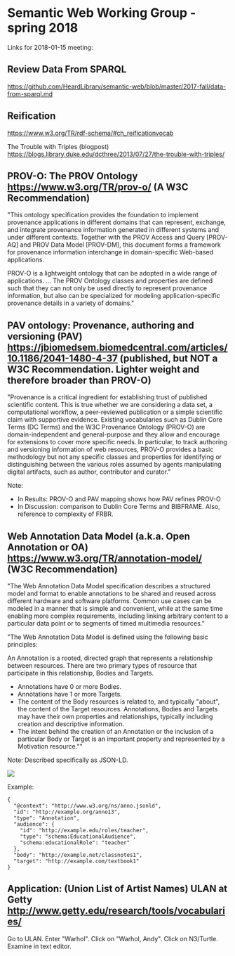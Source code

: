# Semantic Web Working Group - spring 2018

Links for 2018-01-15 meeting:

## Review Data From SPARQL

https://github.com/HeardLibrary/semantic-web/blob/master/2017-fall/data-from-sparql.md

## Reification

https://www.w3.org/TR/rdf-schema/#ch_reificationvocab

The Trouble with Triples (blogpost) https://blogs.library.duke.edu/dcthree/2013/07/27/the-trouble-with-triples/

## PROV-O: The PROV Ontology https://www.w3.org/TR/prov-o/ (A W3C Recommendation)

"This ontology specification provides the foundation to implement provenance applications in different domains that can represent, exchange, and integrate provenance information generated in different systems and under different contexts. Together with the PROV Access and Query [PROV-AQ] and PROV Data Model [PROV-DM], this document forms a framework for provenance information interchange in domain-specific Web-based applications.

PROV-O is a lightweight ontology that can be adopted in a wide range of applications. ... The PROV Ontology classes and properties are defined such that they can not only be used directly to represent provenance information, but also can be specialized for modeling application-specific provenance details in a variety of domains."

## PAV ontology: Provenance, authoring and versioning (PAV) https://jbiomedsem.biomedcentral.com/articles/10.1186/2041-1480-4-37 (published, but NOT a W3C Recommendation.  Lighter weight and therefore broader than PROV-O)

"Provenance is a critical ingredient for establishing trust of published scientific content. This is true whether we are considering a data set, a computational workflow, a peer-reviewed publication or a simple scientific claim with supportive evidence. Existing vocabularies such as Dublin Core Terms (DC Terms) and the W3C Provenance Ontology (PROV-O) are domain-independent and general-purpose and they allow and encourage for extensions to cover more specific needs. In particular, to track authoring and versioning information of web resources, PROV-O provides a basic methodology but not any specific classes and properties for identifying or distinguishing between the various roles assumed by agents manipulating digital artifacts, such as author, contributor and curator."

Note:
* In Results: PROV-O and PAV mapping shows how PAV refines PROV-O
* In Discussion: comparison to Dublin Core Terms and BIBFRAME.  Also, reference to complexity of FRBR.

## Web Annotation Data Model (a.k.a. Open Annotation or OA) https://www.w3.org/TR/annotation-model/ (W3C Recommendation)

"The Web Annotation Data Model specification describes a structured model and format to enable annotations to be shared and reused across different hardware and software platforms. Common use cases can be modeled in a manner that is simple and convenient, while at the same time enabling more complex requirements, including linking arbitrary content to a particular data point or to segments of timed multimedia resources."

"The Web Annotation Data Model is defined using the following basic principles:

An Annotation is a rooted, directed graph that represents a relationship between resources.
There are two primary types of resource that participate in this relationship, Bodies and Targets.
* Annotations have 0 or more Bodies.
* Annotations have 1 or more Targets.
* The content of the Body resources is related to, and typically "about", the content of the Target resources.
Annotations, Bodies and Targets may have their own properties and relationships, typically including creation and descriptive information.
* The intent behind the creation of an Annotation or the inclusion of a particular Body or Target is an important property and represented by a Motivation resource.""

Note: Described specifically as JSON-LD.

![](https://camo.githubusercontent.com/bcef77e006434af9c90313c95811d8dbceb2ba14/687474703a2f2f7777772e6f70656e616e6e6f746174696f6e2e6f72672f737065632f636f72652f696d616765732f6d6f7469766174696f6e732e706e67)

Example:
```
{
  "@context": "http://www.w3.org/ns/anno.jsonld",
  "id": "http://example.org/anno13",
  "type": "Annotation",
  "audience": {
    "id": "http://example.edu/roles/teacher",
    "type": "schema:EducationalAudience",
    "schema:educationalRole": "teacher"
  },
  "body": "http://example.net/classnotes1",
  "target": "http://example.com/textbook1"
}
```

## Application: (Union List of Artist Names) ULAN at Getty http://www.getty.edu/research/tools/vocabularies/

Go to ULAN.  Enter "Warhol". Click on "Warhol, Andy". Click on N3/Turtle.  Examine in text editor.
